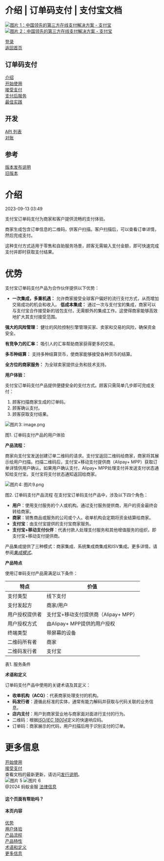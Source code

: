介绍 | 订单码支付 | 支付宝文档
==================

[![图片 1：中国领先的第三方在线支付解决方案 - 支付宝](https://ac.alipay.com/storage/2024/3/26/d66c43c0-440d-4c97-9976-f2028a2c8c5e.svg)![图片 2：中国领先的第三方在线支付解决方案 - 支付宝](https://ac.alipay.com/storage/2024/3/26/a48bd336-aea0-4f16-bf83-616eacbb4434.svg)](/docs/)

[登录](https://global.alipay.com/ilogin/account_login.htm?goto=https%3A%2F%2Fglobal.alipay.com%2Fdocs%2Fac%2Fams_oc%2Fintroduction)  
[返回首页](../../)  

订单码支付
------------

[介绍](/docs/ac/ams_oc/introduction)  
[开始使用](/docs/ac/ams_oc/start)  
[接受支付](/docs/ac/ams_oc/acceptpayment)  
[支付后服务](/docs/ac/ams_oc/postpayment)  
[最佳实践](/docs/ac/ams_oc/bp)  

开发
----

[API 列表](/docs/ac/ams_oc/apilist)  
[对账](/docs/ac/ams_oc/reconcile)  

参考
----

[版本发布说明](/docs/ac/ams_oc/releasenotes)  
[旧版本](/docs/ac/ams_oc/legacyv)  

介绍
============

2023-09-13 03:49

支付宝订单码支付为商家和客户提供流畅的支付体验。

商家生成包含订单信息的二维码，供客户扫描。客户扫描后，可以查看订单详情，然后完成支付。

这种支付方式适用于零售和自助服务场景，顾客无需输入支付金额，即可快速完成支付并即时获取支付结果。

优势
========

支付宝订单码支付产品为合作伙伴提供以下优势：

*   **一次集成，多重机遇：** 允许商家接受全球客户偏好的流行支付方式，从而增加交易成功的机会和收入。
**低成本集成：** 通过一次与支付宝的集成，商家可以与支付宝合作接受新的钱包支付，无需额外的集成工作。这使得商家能够高效地扩大其支付接受范围。

**强大的风险管理：** 健壮的风险控制引擎管理买家、卖家和交易的风险，确保资金安全。

**有竞争力的汇率：** 吸引人的汇率帮助商家获得更多的交易。

**多币种结算：** 支持多种结算货币，使商家能够接受各种货币的结算。

**全方位的商家服务：** 为全球卖家提供业务和技术支持。

**用户体验：**

支付宝订单码支付产品提供便捷安全的支付方式。顾客只需简单几步即可完成支付：

1. 顾客扫描商家生成的订单码。
2. 顾客确认支付。
3. 顾客获取支付结果。

![图片3: image.png](https://idocs-assets.marmot-cloud.com/storage/idocs87c36dc8dac653c1/1592969439794-17ca4d38-c07a-4c62-8060-56a80246826e.png)

图1. 订单码支付产品的用户体验

**产品流程：**

商家向支付宝发送创建订单二维码的请求。支付宝返回二维码给商家，商家将其展示给用户扫描。扫描二维码后，支付宝+移动支付提供商（Alipay+ MPP）获取订单详情供用户确认。如果用户确认支付，Alipay+ MPP处理支付并发送支付状态通知给支付宝。支付宝将支付状态通知返回给商家。

![图片4: 图片9.png](https://idocs-assets.marmot-cloud.com/storage/idocs87c36dc8dac653c1/1630565289008-81891ed8-bbc6-4f7c-af42-3d3feb490c68.png)

图2. 订单码支付产品流程
在支付宝订单码支付产品中，涉及以下四个角色：

*   **用户**：使用支付服务的个人或机构。通过支付服务提供商，用户的资金最终会转给商家。
*   **商家**：销售商品或服务的公司或个人。收单机构会定期将资金结算给商家。
*   **支付宝**：由支付宝提供的支付宝商家服务。
*   **支付宝+移动支付伙伴**：代表付款人处理支付服务和其他增值服务的组织，即支付宝+移动支付提供商。

产品集成提供了三种模式：商家集成、系统集成商集成和ISV集成。更多详情，请参阅[_集成模式_](https://global.alipay.com/doc/ams_oc/intmode)。

**产品特点**

使用订单码支付产品需满足以下条件：

| **特点** | **价值** |
| --- | --- |
| 支付类型 | 线下支付 |
| 支付发起方 | 商家/用户 |
| 用户授权提供者 | 支付宝+移动支付提供商（Alipay+ MPP） |
| 用户授权方式 | 由Alipay+ MPP提供的用户授权 |
| 终端类型 | 带屏幕的设备 |
| 二维码所有者 | 商家 |
| 二维码发行者 | 支付宝 |

表1. 服务条件

**术语和定义**

订单码支付产品中使用的关键术语及其定义：

*   **收单机构（ACQ）**：代表商家处理支付的机构。
*   **码发行者**：遵循此标准的实体，通常有能力解码并获取与代码关联的业务信息。
*   **店内支付**：用户到商家营业地与商家面对面进行支付的行为。
*   二维码：根据[_ISO/IEC 18004_](https://www.iso.org/standard/62021.html)定义的快速响应码。
*   订单码：商家展示的代码，用户扫描后用于识别支付的订单。

更多信息
==========

[开始使用](https://global.alipay.com/docs/ac/ams_oc/start)  
[接受支付](https://global.alipay.com/docs/ac/ams_oc/acceptpayment)  
查看文档的最新更新，请访问[发行说明](https://global.alipay.com/docs/releasenotes)。  
![图片 5](https://ac.alipay.com/storage/2021/5/20/19b2c126-9442-4f16-8f20-e539b1db482a.png) ![图片 6](https://ac.alipay.com/storage/2021/5/20/e9f3f154-dbf0-455f-89f0-b3d4e0c14481.png)  
@2024 蚂蚁金服 [法律信息](https://global.alipay.com/docs/ac/platform/membership)  

#### 这个页面有帮助吗？

#### 本页内容

[优势](#nLf1i "优势")  
[用户体验](#6nnxD "用户体验")  
[产品流程](#cwR5x "产品流程")  
[产品特性](#MBkiM "产品特性")  
[术语和定义](#GgxiV "术语和定义")  
[更多信息](#JzDEE "更多信息")